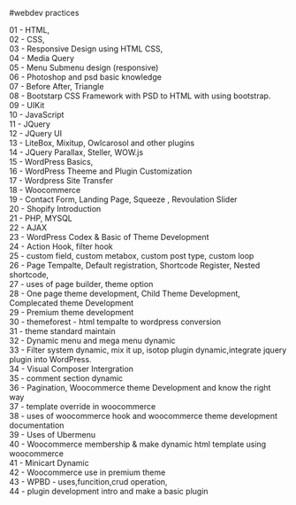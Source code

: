 #webdev practices

01 - HTML, <br>
02 - CSS, <br>
03 - Responsive Design using HTML CSS,<br>
04 - Media Query<br>
05 - Menu Submenu design (responsive)<br>
06 - Photoshop and psd basic knowledge <br>
07 - Before After, Triangle <br>
08 - Bootstarp CSS Framework with PSD to HTML with using bootstrap.<br>
09 - UIKit<br>
10 - JavaScript<br>
11 - JQuery<br>
12 - JQuery UI<br>
13 - LiteBox, Mixitup, Owlcarosol and other plugins<br>
14 - JQuery Parallax, Steller, WOW.js<br>
15 - WordPress Basics, <br>
16 - WordPress Theeme and Plugin Customization<br>
17 - Wordpress Site Transfer<br>
18 - Woocommerce<br>
19 - Contact Form, Landing Page, Squeeze , Revoulation Slider<br>
20 - Shopify Introduction<br>
21 - PHP, MYSQL<br>
22 - AJAX<br>
23 - WordPress Codex & Basic of Theme Development<br>
24 - Action Hook, filter hook<br>
25 - custom field, custom metabox, custom post type, custom loop<br>
26 - Page Tempalte, Default registration, Shortcode Register, Nested shortcode,<br>
27 - uses of page builder, theme option<br>
28 - One page theme development, Child Theme Development, Complecated theme Development<br>
29 - Premium theme development<br>
30 - themeforest - html tempalte to wordpress conversion<br>
31 - theme standard maintain<br>
32 - Dynamic menu and mega menu dynamic<br>
33 - Filter system dynamic, mix it up, isotop plugin dynamic,integrate jquery plugin into WordPress.<br>
34 - Visual Composer Intergration<br>
35 - comment section dynamic<br>
36 - Pagination, Woocommerce theme Development and know the right way<br>
37 - template override in woocommerce<br>
38 - uses of woocommerce hook and woocommerce theme development documentation<br>
39 - Uses of Ubermenu<br>
40 - Woocommerce membership & make dynamic html template using woocommerce<br>
41 - Minicart Dynamic<br>
42 - Woocommerce use in premium theme<br>
43 - WPBD - uses,funcition,crud operation,<br>
44 - plugin development intro and make a basic plugin<br>
